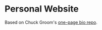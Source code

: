 # Personal Website

Based on Chuck Groom's [one-page bio repo](https://github.com/chuckgroom/onepage-bio). 

